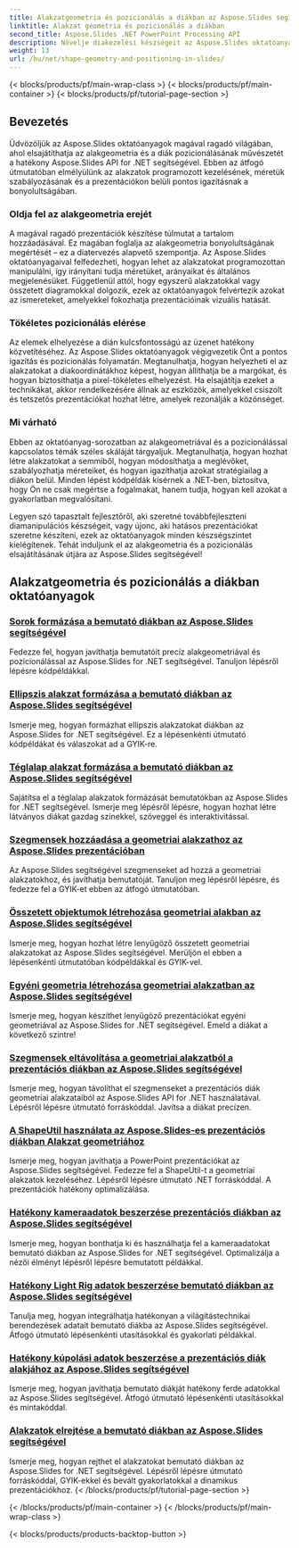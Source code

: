```yaml
---
title: Alakzatgeometria és pozicionálás a diákban az Aspose.Slides segítségével
linktitle: Alakzat geometria és pozicionálás a diákban
second_title: Aspose.Slides .NET PowerPoint Processing API
description: Növelje diakezelési készségeit az Aspose.Slides oktatóanyagaival az alakgeometriáról és a diák pozicionálásáról. Ismerje meg az alakzatok, méretük és igazításuk programozott vezérlését.
weight: 13
url: /hu/net/shape-geometry-and-positioning-in-slides/
---
```


{< blocks/products/pf/main-wrap-class >}
{< blocks/products/pf/main-container >}
{< blocks/products/pf/tutorial-page-section >}


## Bevezetés

Üdvözöljük az Aspose.Slides oktatóanyagok magával ragadó világában, ahol elsajátíthatja az alakgeometria és a diák pozicionálásának művészetét a hatékony Aspose.Slides API for .NET segítségével. Ebben az átfogó útmutatóban elmélyülünk az alakzatok programozott kezelésének, méretük szabályozásának és a prezentációkon belüli pontos igazításnak a bonyolultságában.

### Oldja fel az alakgeometria erejét

A magával ragadó prezentációk készítése túlmutat a tartalom hozzáadásával. Ez magában foglalja az alakgeometria bonyolultságának megértését – ez a diatervezés alapvető szempontja. Az Aspose.Slides oktatóanyagaival felfedezheti, hogyan lehet az alakzatokat programozottan manipulálni, így irányítani tudja méretüket, arányaikat és általános megjelenésüket. Függetlenül attól, hogy egyszerű alakzatokkal vagy összetett diagramokkal dolgozik, ezek az oktatóanyagok felvértezik azokat az ismereteket, amelyekkel fokozhatja prezentációinak vizuális hatását.

### Tökéletes pozicionálás elérése

Az elemek elhelyezése a dián kulcsfontosságú az üzenet hatékony közvetítéséhez. Az Aspose.Slides oktatóanyagok végigvezetik Önt a pontos igazítás és pozicionálás folyamatán. Megtanulhatja, hogyan helyezheti el az alakzatokat a diakoordinátákhoz képest, hogyan állíthatja be a margókat, és hogyan biztosíthatja a pixel-tökéletes elhelyezést. Ha elsajátítja ezeket a technikákat, akkor rendelkezésére állnak az eszközök, amelyekkel csiszolt és tetszetős prezentációkat hozhat létre, amelyek rezonálják a közönséget.

### Mi várható

Ebben az oktatóanyag-sorozatban az alakgeometriával és a pozicionálással kapcsolatos témák széles skáláját tárgyaljuk. Megtanulhatja, hogyan hozhat létre alakzatokat a semmiből, hogyan módosíthatja a meglévőket, szabályozhatja méreteiket, és hogyan igazíthatja azokat stratégiailag a diákon belül. Minden lépést kódpéldák kísérnek a .NET-ben, biztosítva, hogy Ön ne csak megértse a fogalmakat, hanem tudja, hogyan kell azokat a gyakorlatban megvalósítani.

Legyen szó tapasztalt fejlesztőről, aki szeretné továbbfejleszteni diamanipulációs készségeit, vagy újonc, aki hatásos prezentációkat szeretne készíteni, ezek az oktatóanyagok minden készségszintet kielégítenek. Tehát induljunk el az alakgeometria és a pozicionálás elsajátításának útjára az Aspose.Slides segítségével!

## Alakzatgeometria és pozicionálás a diákban oktatóanyagok
### [Sorok formázása a bemutató diákban az Aspose.Slides segítségével](./formatting-lines/)
Fedezze fel, hogyan javíthatja bemutatóit precíz alakgeometriával és pozicionálással az Aspose.Slides for .NET segítségével. Tanuljon lépésről lépésre kódpéldákkal.
### [Ellipszis alakzat formázása a bemutató diákban az Aspose.Slides segítségével](./formatting-ellipse-shape/)
Ismerje meg, hogyan formázhat ellipszis alakzatokat diákban az Aspose.Slides for .NET segítségével. Ez a lépésenkénti útmutató kódpéldákat és válaszokat ad a GYIK-re.
### [Téglalap alakzat formázása a bemutató diákban az Aspose.Slides segítségével](./formatting-rectangle-shape/)
Sajátítsa el a téglalap alakzatok formázását bemutatókban az Aspose.Slides for .NET segítségével. Ismerje meg lépésről lépésre, hogyan hozhat létre látványos diákat gazdag színekkel, szöveggel és interaktivitással.
### [Szegmensek hozzáadása a geometriai alakzathoz az Aspose.Slides prezentációban](./adding-segments-geometry-shape/)
Az Aspose.Slides segítségével szegmenseket ad hozzá a geometriai alakzatokhoz, és javíthatja bemutatóját. Tanuljon meg lépésről lépésre, és fedezze fel a GYIK-et ebben az átfogó útmutatóban.
### [Összetett objektumok létrehozása geometriai alakban az Aspose.Slides segítségével](./creating-composite-objects-geometry-shape/)
Ismerje meg, hogyan hozhat létre lenyűgöző összetett geometriai alakzatokat az Aspose.Slides segítségével. Merüljön el ebben a lépésenkénti útmutatóban kódpéldákkal és GYIK-vel.
### [Egyéni geometria létrehozása geometriai alakzatban az Aspose.Slides segítségével](./creating-custom-geometry/)
Ismerje meg, hogyan készíthet lenyűgöző prezentációkat egyéni geometriával az Aspose.Slides for .NET segítségével. Emeld a diákat a következő szintre!
### [Szegmensek eltávolítása a geometriai alakzatból a prezentációs diákban az Aspose.Slides segítségével](./removing-segments-geometry-shape/)
Ismerje meg, hogyan távolíthat el szegmenseket a prezentációs diák geometriai alakzataiból az Aspose.Slides API for .NET használatával. Lépésről lépésre útmutató forráskóddal. Javítsa a diákat precízen.
### [A ShapeUtil használata az Aspose.Slides-es prezentációs diákban Alakzat geometriához](./using-shapeutil-geometry-shape/)
Ismerje meg, hogyan javíthatja a PowerPoint prezentációkat az Aspose.Slides segítségével. Fedezze fel a ShapeUtil-t a geometriai alakzatok kezeléséhez. Lépésről lépésre útmutató .NET forráskóddal. A prezentációk hatékony optimalizálása.
### [Hatékony kameraadatok beszerzése prezentációs diákban az Aspose.Slides segítségével](./getting-effective-camera-data/)
Ismerje meg, hogyan bonthatja ki és használhatja fel a kameraadatokat bemutató diákban az Aspose.Slides for .NET segítségével. Optimalizálja a nézői élményt lépésről lépésre bemutatott példákkal.
### [Hatékony Light Rig adatok beszerzése bemutató diákban az Aspose.Slides segítségével](./getting-effective-light-rig-data/)
Tanulja meg, hogyan integrálhatja hatékonyan a világítástechnikai berendezések adatait bemutató diákba az Aspose.Slides segítségével. Átfogó útmutató lépésenkénti utasításokkal és gyakorlati példákkal.
### [Hatékony kúpolási adatok beszerzése a prezentációs diák alakjához az Aspose.Slides segítségével](./getting-effective-bevel-data/)
Ismerje meg, hogyan javíthatja bemutató diákját hatékony ferde adatokkal az Aspose.Slides segítségével. Átfogó útmutató lépésenkénti utasításokkal és mintakóddal.
### [Alakzatok elrejtése a bemutató diákban az Aspose.Slides segítségével](./hiding-shapes/)
Ismerje meg, hogyan rejthet el alakzatokat bemutató diákban az Aspose.Slides for .NET segítségével. Lépésről lépésre útmutató forráskóddal, GYIK-ekkel és bevált gyakorlatokkal a dinamikus prezentációkhoz.
{< /blocks/products/pf/tutorial-page-section >}

{< /blocks/products/pf/main-container >}
{< /blocks/products/pf/main-wrap-class >}

{< blocks/products/products-backtop-button >}
